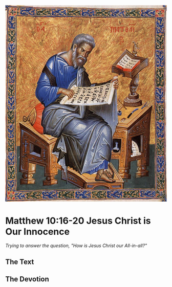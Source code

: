 <img class="intro-right" src="../images/art-matthew.jpg">

# Matthew 10:16-20 Jesus Christ is Our Innocence

*Trying to answer the question, "How is Jesus Christ our All-in-all?"*

## The Text

## The Devotion